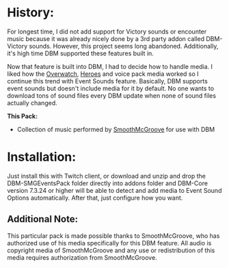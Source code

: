 # History:
For longest time, I did not add support for Victory sounds or encounter music because it was already nicely done by a 3rd party addon called DBM-Victory sounds. However, this project seems long abandoned. Additionally, it's high time DBM supported these features built in.

Now that feature is built into DBM, I had to decide how to handle media. I liked how the [Overwatch](https://www.curseforge.com/wow/addons/deadly-boss-mods-dbm-overwatch-countdown-pack), [Heroes](https://www.curseforge.com/wow/addons/deadly-boss-mods-dbm-heroes-of-the-storm-hots) and voice pack media worked so I continue this trend with Event Sounds feature. Basically, DBM supports event sounds but doesn't include media for it by default. No one wants to download tons of sound files every DBM update when none of sound files actually changed.

**This Pack:**
- Collection of music performed by [SmoothMcGroove](https://www.youtube.com/user/SmoothMcGroove) for use with DBM

# Installation:
Just install this with Twitch client, or download and unzip and drop the DBM-SMGEventsPack folder directly into addons folder and DBM-Core version 7.3.24 or higher will be able to detect and add media to Event Sound Options automatically. After that, just configure how you want.

## Additional Note:
This particular pack is made possible thanks to SmoothMcGroove, who has authorized use of his media specifically for this DBM feature. All audio is copyright media of SmoothMcGroove and any use or redistribution of this media requires authorization from SmoothMcGroove.
